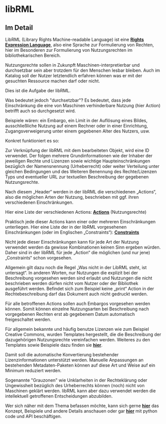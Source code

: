 # libRML
## Im Detail

LibRML (Library Rights Machine-readable Language) ist eine **[Rights Expression Language](rel.markdown)**, also eine Sprache zur Formulierung von Rechten, hier im Besonderen zur Formulierung von Nutzungsrechten im bibliothekarischen Bereich. 

Nutzungsrechte sollen in Zukunpft Maschinen-interpretierbar und durchsetzbar sein aber trotzdem für den Menschen lesbar bleiben. Auch im Katalog soll der Nutzer letztendlich erfahren können was er mit der gesuchten Ressource machen darf oder nicht. 

Dies ist die Aufgabe der libRML. 

Was bedeutet jedoch "durchsetzbar"? Es bedeutet, dass jede Einschränkung die eine von Maschinen verhinderbare Nutzung (hier Action) betrifft auch so durchgesetzt wird. 

Beispiele wären: ein Embargo, ein Limit in der Auflösung eines Bildes, ausschließliche Nutzung auf einem Rechner oder in einer Einrichtung, Zugangsverweigerung unter einem gegebenen Alter des Nutzers, usw. 


Konkret funktioniert es so:

Zur Verknüpfung der libRML mit dem bearbeiteten Objekt, wird eine ID verwendet. Der folgen mehrere Grundinformationen wie der Inhaber der jeweiligen Rechte und Lizenzen sowie wichtige Haupteinschränkungen bezüglich der Namensnennung (Urheberrecht) oder weiter Verteilung unter gleichen Bedingungen und des Weiteren Benennung des Rechte/Lizenzen Typs und eventueller URL zur textuellen Beschreibung der gegebenen Nutzungsrechte.


Nach diesem „Header“ werden in der libRML die verschiedenen „Actions“, also die möglichen Arten der Nutzung, beschrieben mit ggf. ihren verschiedenen Einschränkungen.

Hier eine Liste der verschiedenen Actions: **[Actions](schema/actions.markdown)** (Nutzungsrechte)

Praktisch jede dieser Actions kann einer oder mehreren Einschränkungen unterliegen. Hier eine Liste der in der libRML vorgesehenen Einschränkungen (oder im Englischen „Constraints“): **[Constraints](schema/constraints.markdown)**


Nicht jede dieser Einschränkungen kann für jede Art der Nutzung verwendet werden da gewisse Kombinationen keinen Sinn ergeben würden. Daher sind in der libRML für jede „Action“ die möglichen (und nur jene) „Constraints“ schon vorgesehen.

Allgemein gilt dazu noch die Regel „Was nicht in der LibRML steht, ist untersagt“. In anderen Worten, nur Nutzungen die explizit bei der Beschreibung vorgesehen werden sind erlaubt und Nutzungen die nicht beschrieben werden dürfen nicht vom Nutzer oder der Bibliothek ausgeführt werden. Befindet sich zum Beispiel keine „print“ Action in der Rechtebeschreibung darf das Dokument auch nicht gedruckt werden.

Für alle betroffenen Actions sollen auch Embargos vorgesehen werden können. Somit können einzelne Nutzungsarten bei Beschreibung nach vorgegebenen Rechten erst ab gegebenem Datum automatisch freigeschaltet werden. 


Für allgemein bekannte und häufig benutze Lizenzen wie zum Beispiel Creative Commons, wurden Templates hergestellt, die die Beschreibung der dazugehörigen Nutzungsrechte vereinfachen werden. Weiteres zu den Templates sowie Beispiele dazu finden sie **[hier](tmpl/templates.markdown)**.

Damit soll die automatische Konvertierung bestehender Lizenzinformationen unterstützt werden. Manuelle Anpassungen an bestehenden Metadaten-Paketen können auf diese Art und Weise auf ein Minimum reduziert werden.

Sogenannte "Grauzonen" wie Unklarheiten in der Rechteklärung oder Ungewissheit bezüglich des Urheberrechts können (noch) nicht von Maschinen geklärt werden. libRML kann aber dazu verwendet werden die intellektuell getroffenen Entscheidungen abzubilden. 

Wer sich näher mit dem Thema befassen möchte, kann sich gerne **[hier](schema/konzept.markdown)** das Konzept, Beispiele und andere Details anschauen oder gar **[hier](api/api.markdown)** mit python code und API beschäftigen. 